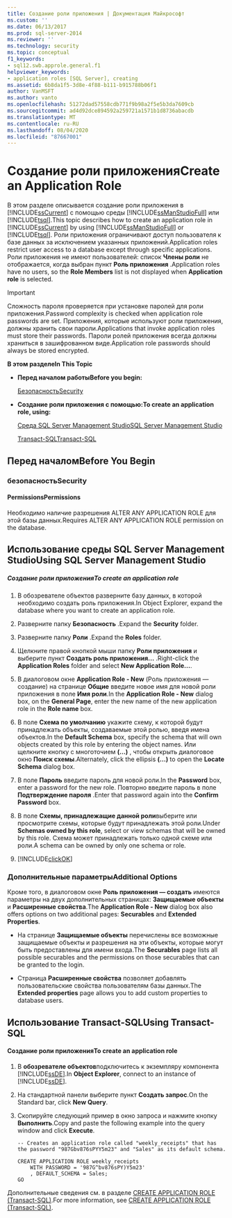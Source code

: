 ```yaml
---
title: Создание роли приложения | Документация Майкрософт
ms.custom: ''
ms.date: 06/13/2017
ms.prod: sql-server-2014
ms.reviewer: ''
ms.technology: security
ms.topic: conceptual
f1_keywords:
- sql12.swb.approle.general.f1
helpviewer_keywords:
- application roles [SQL Server], creating
ms.assetid: 6b8da1f5-3d8e-4f88-b111-b915788b06f1
author: VanMSFT
ms.author: vanto
ms.openlocfilehash: 51272dad57558cdb771f9b98a2f5e5b3da7609cb
ms.sourcegitcommit: ad4d92dce894592a259721a1571b1d8736abacdb
ms.translationtype: MT
ms.contentlocale: ru-RU
ms.lasthandoff: 08/04/2020
ms.locfileid: "87667001"
---
```

# <a name="create-an-application-role"></a><span data-ttu-id="99d58-102">Создание роли приложения</span><span class="sxs-lookup"><span data-stu-id="99d58-102">Create an Application Role</span></span>
  <span data-ttu-id="99d58-103">В этом разделе описывается создание роли приложения в [!INCLUDE[ssCurrent](../../../includes/sscurrent-md.md)] с помощью среды [!INCLUDE[ssManStudioFull](../../../includes/ssmanstudiofull-md.md)] или [!INCLUDE[tsql](../../../includes/tsql-md.md)].</span><span class="sxs-lookup"><span data-stu-id="99d58-103">This topic describes how to create an application role in [!INCLUDE[ssCurrent](../../../includes/sscurrent-md.md)] by using [!INCLUDE[ssManStudioFull](../../../includes/ssmanstudiofull-md.md)] or [!INCLUDE[tsql](../../../includes/tsql-md.md)].</span></span> <span data-ttu-id="99d58-104">Роли приложения ограничивают доступ пользователя к базе данных за исключением указанных приложений.</span><span class="sxs-lookup"><span data-stu-id="99d58-104">Application roles restrict user access to a database except through specific applications.</span></span> <span data-ttu-id="99d58-105">Роли приложения не имеют пользователей: список **Члены роли** не отображается, когда выбран пункт **Роль приложения** .</span><span class="sxs-lookup"><span data-stu-id="99d58-105">Application roles have no users, so the **Role Members** list is not displayed when **Application role** is selected.</span></span>  
  
> [!IMPORTANT]  
>  <span data-ttu-id="99d58-106">Сложность пароля проверяется при установке паролей для роли приложения.</span><span class="sxs-lookup"><span data-stu-id="99d58-106">Password complexity is checked when application role passwords are set.</span></span> <span data-ttu-id="99d58-107">Приложения, которые используют роли приложения, должны хранить свои пароли.</span><span class="sxs-lookup"><span data-stu-id="99d58-107">Applications that invoke application roles must store their passwords.</span></span> <span data-ttu-id="99d58-108">Пароли ролей приложения всегда должны храниться в зашифрованном виде.</span><span class="sxs-lookup"><span data-stu-id="99d58-108">Application role passwords should always be stored encrypted.</span></span>  
  
 <span data-ttu-id="99d58-109">**В этом разделе**</span><span class="sxs-lookup"><span data-stu-id="99d58-109">**In This Topic**</span></span>  
  
-   <span data-ttu-id="99d58-110">**Перед началом работы**</span><span class="sxs-lookup"><span data-stu-id="99d58-110">**Before you begin:**</span></span>  
  
     [<span data-ttu-id="99d58-111">Безопасность</span><span class="sxs-lookup"><span data-stu-id="99d58-111">Security</span></span>](#Security)  
  
-   <span data-ttu-id="99d58-112">**Создание роли приложения с помощью:**</span><span class="sxs-lookup"><span data-stu-id="99d58-112">**To create an application role, using:**</span></span>  
  
     [<span data-ttu-id="99d58-113">Среда SQL Server Management Studio</span><span class="sxs-lookup"><span data-stu-id="99d58-113">SQL Server Management Studio</span></span>](#SSMSProcedure)  
  
     [<span data-ttu-id="99d58-114">Transact-SQL</span><span class="sxs-lookup"><span data-stu-id="99d58-114">Transact-SQL</span></span>](#TsqlProcedure)  
  
##  <a name="before-you-begin"></a><a name="BeforeYouBegin"></a> <span data-ttu-id="99d58-115">Перед началом</span><span class="sxs-lookup"><span data-stu-id="99d58-115">Before You Begin</span></span>  
  
###  <a name="security"></a><a name="Security"></a> <span data-ttu-id="99d58-116">безопасность</span><span class="sxs-lookup"><span data-stu-id="99d58-116">Security</span></span>  
  
####  <a name="permissions"></a><a name="Permissions"></a> <span data-ttu-id="99d58-117">Permissions</span><span class="sxs-lookup"><span data-stu-id="99d58-117">Permissions</span></span>  
 <span data-ttu-id="99d58-118">Необходимо наличие разрешения ALTER ANY APPLICATION ROLE для этой базы данных.</span><span class="sxs-lookup"><span data-stu-id="99d58-118">Requires ALTER ANY APPLICATION ROLE permission on the database.</span></span>  
  
##  <a name="using-sql-server-management-studio"></a><a name="SSMSProcedure"></a> <span data-ttu-id="99d58-119">Использование среды SQL Server Management Studio</span><span class="sxs-lookup"><span data-stu-id="99d58-119">Using SQL Server Management Studio</span></span>  
  
##### <a name="to-create-an-application-role"></a><span data-ttu-id="99d58-120">Создание роли приложения</span><span class="sxs-lookup"><span data-stu-id="99d58-120">To create an application role</span></span>  
  
1.  <span data-ttu-id="99d58-121">В обозревателе объектов разверните базу данных, в которой необходимо создать роль приложения.</span><span class="sxs-lookup"><span data-stu-id="99d58-121">In Object Explorer, expand the database where you want to create an application role.</span></span>  
  
2.  <span data-ttu-id="99d58-122">Разверните папку **Безопасность** .</span><span class="sxs-lookup"><span data-stu-id="99d58-122">Expand the **Security** folder.</span></span>  
  
3.  <span data-ttu-id="99d58-123">Разверните папку **Роли** .</span><span class="sxs-lookup"><span data-stu-id="99d58-123">Expand the **Roles** folder.</span></span>  
  
4.  <span data-ttu-id="99d58-124">Щелкните правой кнопкой мыши папку **Роли приложения** и выберите пункт **Создать роль приложения...** .</span><span class="sxs-lookup"><span data-stu-id="99d58-124">Right-click the **Application Roles** folder and select **New Application Role...**.</span></span>  
  
5.  <span data-ttu-id="99d58-125">В диалоговом окне **Application Role - New** (Роль приложения — создание) на странице **Общие** введите новое имя для новой роли приложения в поле **Имя роли**.</span><span class="sxs-lookup"><span data-stu-id="99d58-125">In the **Application Role - New** dialog box, on the **General Page**, enter the new name of the new application role in the **Role name** box.</span></span>  
  
6.  <span data-ttu-id="99d58-126">В поле **Схема по умолчанию** укажите схему, к которой будут принадлежать объекты, создаваемые этой ролью, введя имена объектов.</span><span class="sxs-lookup"><span data-stu-id="99d58-126">In the **Default Schema** box, specify the schema that will own objects created by this role by entering the object names.</span></span> <span data-ttu-id="99d58-127">Или щелкните кнопку с многоточием **(…)** , чтобы открыть диалоговое окно **Поиск схемы**.</span><span class="sxs-lookup"><span data-stu-id="99d58-127">Alternately, click the ellipsis **(...)** to open the **Locate Schema** dialog box.</span></span>  
  
7.  <span data-ttu-id="99d58-128">В поле **Пароль** введите пароль для новой роли.</span><span class="sxs-lookup"><span data-stu-id="99d58-128">In the **Password** box, enter a password for the new role.</span></span> <span data-ttu-id="99d58-129">Повторно введите пароль в поле **Подтверждение пароля** .</span><span class="sxs-lookup"><span data-stu-id="99d58-129">Enter that password again into the **Confirm Password** box.</span></span>  
  
8.  <span data-ttu-id="99d58-130">В поле **Схемы, принадлежащие данной роли**выберите или просмотрите схемы, которые будут принадлежать этой роли.</span><span class="sxs-lookup"><span data-stu-id="99d58-130">Under **Schemas owned by this role**, select or view schemas that will be owned by this role.</span></span> <span data-ttu-id="99d58-131">Схема может принадлежать только одной схеме или роли.</span><span class="sxs-lookup"><span data-stu-id="99d58-131">A schema can be owned by only one schema or role.</span></span>  
  
9. [!INCLUDE[clickOK](../../../includes/clickok-md.md)]  
  
### <a name="additional-options"></a><span data-ttu-id="99d58-132">Дополнительные параметры</span><span class="sxs-lookup"><span data-stu-id="99d58-132">Additional Options</span></span>  
 <span data-ttu-id="99d58-133">Кроме того, в диалоговом окне **Роль приложения — создать** имеются параметры на двух дополнительных страницах: **Защищаемые объекты** и **Расширенные свойства**.</span><span class="sxs-lookup"><span data-stu-id="99d58-133">The **Application Role - New** dialog box also offers options on two additional pages: **Securables** and **Extended Properties**.</span></span>  
  
-   <span data-ttu-id="99d58-134">На странице **Защищаемые объекты** перечислены все возможные защищаемые объекты и разрешения на эти объекты, которые могут быть предоставлены для имени входа.</span><span class="sxs-lookup"><span data-stu-id="99d58-134">The **Securables** page lists all possible securables and the permissions on those securables that can be granted to the login.</span></span>  
  
-   <span data-ttu-id="99d58-135">Страница **Расширенные свойства** позволяет добавлять пользовательские свойства пользователям базы данных.</span><span class="sxs-lookup"><span data-stu-id="99d58-135">The **Extended properties** page allows you to add custom properties to database users.</span></span>  
  
##  <a name="using-transact-sql"></a><a name="TsqlProcedure"></a> <span data-ttu-id="99d58-136">Использование Transact-SQL</span><span class="sxs-lookup"><span data-stu-id="99d58-136">Using Transact-SQL</span></span>  
  
#### <a name="to-create-an-application-role"></a><span data-ttu-id="99d58-137">Создание роли приложения</span><span class="sxs-lookup"><span data-stu-id="99d58-137">To create an application role</span></span>  
  
1.  <span data-ttu-id="99d58-138">В **обозревателе объектов**подключитесь к экземпляру компонента [!INCLUDE[ssDE](../../../includes/ssde-md.md)].</span><span class="sxs-lookup"><span data-stu-id="99d58-138">In **Object Explorer**, connect to an instance of [!INCLUDE[ssDE](../../../includes/ssde-md.md)].</span></span>  
  
2.  <span data-ttu-id="99d58-139">На стандартной панели выберите пункт **Создать запрос**.</span><span class="sxs-lookup"><span data-stu-id="99d58-139">On the Standard bar, click **New Query**.</span></span>  
  
3.  <span data-ttu-id="99d58-140">Скопируйте следующий пример в окно запроса и нажмите кнопку **Выполнить**.</span><span class="sxs-lookup"><span data-stu-id="99d58-140">Copy and paste the following example into the query window and click **Execute**.</span></span>  
  
    ```  
    -- Creates an application role called "weekly_receipts" that has the password "987Gbv876sPYY5m23" and "Sales" as its default schema.  
  
    CREATE APPLICATION ROLE weekly_receipts   
        WITH PASSWORD = '987G^bv876sPY)Y5m23'   
        , DEFAULT_SCHEMA = Sales;  
    GO  
    ```  
  
 <span data-ttu-id="99d58-141">Дополнительные сведения см. в разделе [CREATE APPLICATION ROLE (Transact-SQL)](/sql/t-sql/statements/create-application-role-transact-sql).</span><span class="sxs-lookup"><span data-stu-id="99d58-141">For more information, see [CREATE APPLICATION ROLE &#40;Transact-SQL&#41;](/sql/t-sql/statements/create-application-role-transact-sql).</span></span>  
  
  

